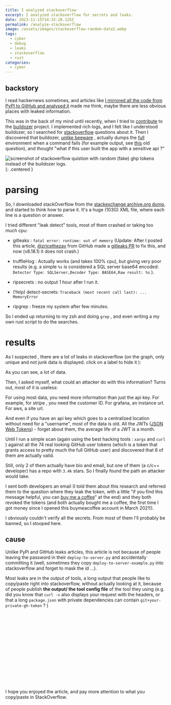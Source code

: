 ```yaml
---
title: I analyzed stackoverflow
excerpt: I analyzed stackoverflow for secrets and leaks.
date: 2023-11-15T14:33:28.125Z
permalink: /analyze-stackoverflow
image: /assets/images/stackoverflow-random-data2.webp
tags:
  - cyber
  - debug
  - leaks
  - stackoverflow
  - rust
categories:
  - cyber
---
```


<script src="https://cdn.jsdelivr.net/npm/chart.js"></script>

## backstory

I read hackernews sometimes, and articles like [I mirrored all the code from PyPI to GitHub and analysed it](https://py-code.org/stats) made me think, maybe there are less obvious places with leaked information. 

This was in the back of my mind until recently, when I tried to [contribute](https://github.com/kivy/buildozer/pull/1709) to the [buildozer](https://github.com/kivy/buildozer) project. 
I implemented rich logs, and I felt like I understood buildozer, so I searched for [stackoverflow](https://stackoverflow.com/tags/buildozer) questions about it. Then I discovered that buildozer, [unlike beeware](https://github.com/beeware/briefcase/blob/4db325af8381789ad5e049fb80bb4f03d1810208/src/briefcase/console.py#L402) , actually dumps the [full](https://github.com/kivy/buildozer/blob/dda7eaaf94d56813f48570b277752318555301f6/buildozer/logger.py#L81) environment when a command fails (for example output, see [this](https://stackoverflow.com/questions/66628535/facing-buildozer-error-stating-command-failed) old question), and thought "what if this user built the app with a sensitive api ?"

![screenshot of stackoverflow quistion with random (fake) ghp tokens instead of the buildozer logs. ](/assets/images/stackoverflow-random-data2.webp){: .centered }

# parsing

So, I downloaded stackOverflow from the [stackexchange archive.org dump](https://archive.org/download/stackexchange), and started to think how to parse it. It's a huge (103G) XML file, where each line is a question or answer. 

I tried different "leak detect" tools, most of them crashed or taking too much cpu:

- gitleaks : `fatal error: runtime: out of memory` (Update: After I posted this article, [@zricethezav](https://github.com/zricethezav) from GitHub made a [gitleaks PR](https://github.com/gitleaks/gitleaks/pull/1292) to fix this, and now (v8.18.1) it does not crash.)

- truffleHog : Actually works (and takes 100% cpu), but giving very poor results (e.g. a simple `%s` is considered a SQL server base64 encoded: `Detector Type: SQLServer,Decoder Type: BASE64,Raw result: %s` ).

- ripsecrets : no output 1 hour after I run it.

- (Yelp) detect-secrets: `Traceback (most recent call last): ... MemoryError`

- ripgrep : freeze my system after few minutes.

So I ended up returning to my zsh and doing `grep`  , and even writing a my own rust script to do the searches.

# results

As I suspected , there are a lot of leaks in stackoverflow (on the graph, only unique and not junk data is displayed. click on a label to hide it ): 

<div>
  <canvas id="overview-chart"></canvas>
</div>
<script>
      const ctx = document.getElementById('overview-chart');
      const labels = ['openai-api-key','gitlab-pat','slack-user-token','discord-client-id','shopify-private-app-access-token','twilio-api-key','sendgrid-api-token','slack-bot-token','algolia-api-key','flutterwave-encryption-key','flutterwave-secret-key','jwt-base64','stripe-access-token','github-pat','rapidapi-access-token','telegram-bot-api-token','gcp-api-key','jwt','private-key','aws-access-token','other']
      const data = [10,12,12,13,13,20,21,21,37,38,38,49,77,78,122,283,995,1147,1569,2897,55]
        new Chart(ctx, {
            'type':'pie',
            data:{
                labels:labels,
                datasets:[{label:"Stack Overflow data",data:data,}]
            }
  })
</script>

As you can see, a lot of data. 

Then, I asked myself, what could an attacker do with this information? Turns out, most of it is useless:

For using most data, you need more information than just the api key. For example, for stripe , you need the customer ID. For grafana, an instance url. For aws, a site url.

And even if you have an api key which goes to a centralized location without need for a "username", most of the data is old. All the JWTs ([JSON Web Tokens](https://jwt.io)) - forget about them, the average life of a JWT is a month.

Until I run a simple scan (again using the best hacking tools : `xargs` and `curl` ) against all the 74 real looking GitHub user tokens (which is a token that grants access to pretty much the full GitHub user) and discovered that 6 of them are actually valid. 

Still, only 2 of them actually have bio and email, but one of them (a c/c++ developer)  has a repo with `3.4k` stars. So I finally found the path an attacker would take.

I sent both developers an email (I told them about this research and referred them to the question where they leak the token, with a little "if you find this message helpful, you can [buy me a coffee](https://www.buymeacoffee.com/matanh)" at the end) and they both revoked the tokens (and both actually bought me a coffee, the first time I got money since I opened this buymeacoffee account in March 2021!).

I obviously couldn't verify all the secrets. From most of them I'll probably be banned,  so I stooped here.

## cause

Unlike PyPi and GitHub leaks articles, this article is not because of people leaving the password in their `deploy-to-server.py` and accidentally committing it (well, sometimes they copy `deploy-to-server-example.py` into stackoverflow and forget to mask the id ...).

Most leaks are in the output of tools, a long output that people like to copy/paste right into stackoverflow, without actually looking at it,  because of people publish **the output/ the tool config file** of the tool they using (e.g. did you know that `curl -v` also displays your request with the headers, or that a long `package.json` with private dependencies can contain `git+your-private-gh-token` ? )

<div style='overflow: hidden;color:transparent' markdown='block'>

```log
why is this not working?  I run this command curl -v --path-as-is 'https://matan-h.com/[redundant]'
and I get this output:
*   Trying 185.199.108.153:80...
* Connected to matan-h.com (185.199.108.153) port 80 (#0)
> GET /404/../ddebug/../my-windows-shell/../list-of-online-converter-tools/../exec_python_code_super_secret_4h0a4b?code=print("hi") HTTP/1.1
> Host: matan-h.com
> User-Agent: curl/40.4.0
> Accept: */*
> Accept-Encoding: deflate, gzip, br
>
< HTTP/1.1 301 Moved Permanently
```

</div>

I hope you enjoyed the article, and pay more attention to what you copy/paste in StackOverflow.
